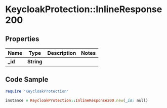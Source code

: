 # KeycloakProtection::InlineResponse200

## Properties

Name | Type | Description | Notes
------------ | ------------- | ------------- | -------------
**_id** | **String** |  | 

## Code Sample

```ruby
require 'KeycloakProtection'

instance = KeycloakProtection::InlineResponse200.new(_id: null)
```


